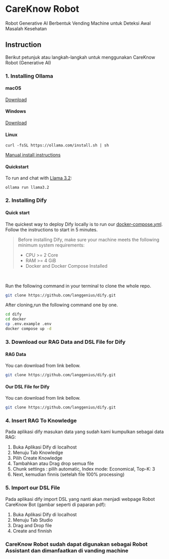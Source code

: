 # CareKnow Robot
Robot Generative AI Berbentuk Vending Machine untuk Deteksi Awal Masalah Kesehatan

## Instruction
Berikut petunjuk atau langkah-langkah untuk menggunakan CareKnow Robot (Generative AI)

### 1. Installing Ollama
#### macOS

[Download](https://ollama.com/download/Ollama-darwin.zip)

#### Windows

[Download](https://ollama.com/download/OllamaSetup.exe)

#### Linux

```
curl -fsSL https://ollama.com/install.sh | sh
```

[Manual install instructions](https://github.com/ollama/ollama/blob/main/docs/linux.md)

#### Quickstart

To run and chat with [Llama 3.2](https://ollama.com/library/llama3.2):

```
ollama run llama3.2
```

### 2. Installing Dify
#### Quick start
The quickest way to deploy Dify locally is to run our [docker-compose.yml](https://github.com/langgenius/dify/blob/main/docker/docker-compose.yaml). Follow the instructions to start in 5 minutes.

> Before installing Dify, make sure your machine meets the following minimum system requirements:
> 
>- CPU >= 2 Core
>- RAM >= 4 GiB
>- Docker and Docker Compose Installed
</br>

Run the following command in your terminal to clone the whole repo.
```bash
git clone https://github.com/langgenius/dify.git
```
After cloning,run the following command one by one.
```bash
cd dify
cd docker
cp .env.example .env
docker compose up -d
```

### 3. Download our RAG Data and DSL File for Dify
#### RAG Data
You can download from link bellow.
```bash
git clone https://github.com/langgenius/dify.git
```

#### Our DSL File for Dify
You can download from link bellow.
```bash
git clone https://github.com/langgenius/dify.git
```

### 4. Insert RAG To Knowledge
Pada aplikasi dify masukan data yang sudah kami kumpulkan sebagai data RAG:
1. Buka Aplikasi Dify di localhost
2. Menuju Tab Knowledge
3. Pilih Create Knowledge
4. Tambahkan atau Drag drop semua file
5. Chunk settings : pilih automatic, Index mode: Economical, Top-K: 3
6. Next, kemudian finnis (setelah file 100% processing)

### 5. Import our DSL File
Pada aplikasi dify import DSL yang nanti akan menjadi webpage Robot CareKnow Bot (gambar seperti di paparan pdf):
1. Buka Aplikasi Dify di localhost
2. Menuju Tab Studio
3. Drag and Drop file
4. Create and finnish

### CareKnow Robot sudah dapat digunakan sebagai Robot Assistant dan dimanfaatkan di vanding machine
